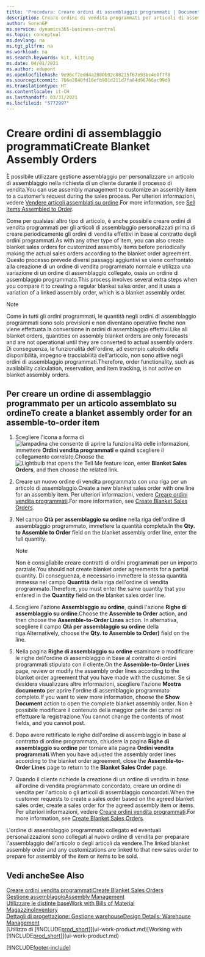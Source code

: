 ```yaml
---
title: 'Procedura: Creare ordini di assemblaggio programmati | Documenti Microsoft'
description: Creare ordini di vendita programmati per articoli di assemblaggio personalizzati prima di creare periodicamente gli ordini di vendita effettivi in base al contratto degli ordini programmati.
author: SorenGP
ms.service: dynamics365-business-central
ms.topic: conceptual
ms.devlang: na
ms.tgt_pltfrm: na
ms.workload: na
ms.search.keywords: kit, kitting
ms.date: 04/01/2021
ms.author: edupont
ms.openlocfilehash: 9e96cf7edd4a2080b92c88215f67e93bc4e0f7f8
ms.sourcegitcommit: 766e2840fd16efb901d211d7fa64d96766ac99d9
ms.translationtype: HT
ms.contentlocale: it-CH
ms.lasthandoff: 03/31/2021
ms.locfileid: "5772997"
---
```

# <a name="create-blanket-assembly-orders"></a><span data-ttu-id="94ff4-103">Creare ordini di assemblaggio programmati</span><span class="sxs-lookup"><span data-stu-id="94ff4-103">Create Blanket Assembly Orders</span></span>
<span data-ttu-id="94ff4-104">È possibile utilizzare gestione assemblaggio per personalizzare un articolo di assemblaggio nella richiesta di un cliente durante il processo di vendita.</span><span class="sxs-lookup"><span data-stu-id="94ff4-104">You can use assembly management to customize an assembly item to a customer’s request during the sales process.</span></span> <span data-ttu-id="94ff4-105">Per ulteriori informazioni, vedere [Vendere articoli assemblati su ordine](assembly-how-to-sell-items-assembled-to-order.md).</span><span class="sxs-lookup"><span data-stu-id="94ff4-105">For more information, see [Sell Items Assembled to Order](assembly-how-to-sell-items-assembled-to-order.md).</span></span>  

 <span data-ttu-id="94ff4-106">Come per qualsiasi altro tipo di articolo, è anche possibile creare ordini di vendita programmati per gli articoli di assemblaggio personalizzati prima di creare periodicamente gli ordini di vendita effettivi in base al contratto degli ordini programmati.</span><span class="sxs-lookup"><span data-stu-id="94ff4-106">As with any other type of item, you can also create blanket sales orders for customized assembly items before periodically making the actual sales orders according to the blanket order agreement.</span></span> <span data-ttu-id="94ff4-107">Questo processo prevede diversi passaggi aggiuntivi se viene confrontato alla creazione di un ordine di vendita programmato normale e utilizza una variazione di un ordine di assemblaggio collegato, ossia un ordine di assemblaggio programmato.</span><span class="sxs-lookup"><span data-stu-id="94ff4-107">This process involves several extra steps when you compare it to creating a regular blanket sales order, and it uses a variation of a linked assembly order, which is a blanket assembly order.</span></span>

> [!NOTE]  
>  <span data-ttu-id="94ff4-108">Come in tutti gli ordini programmati, le quantità negli ordini di assemblaggio programmati sono solo previsioni e non diventano operative finché non viene effettuata la conversione in ordini di assemblaggio effettivi.</span><span class="sxs-lookup"><span data-stu-id="94ff4-108">Like all blanket orders, quantities on assembly blanket orders are only forecasts and are not operational until they are converted to actual assembly orders.</span></span> <span data-ttu-id="94ff4-109">Di conseguenza, le funzionalità dell'ordine, ad esempio calcolo della disponibilità, impegno e tracciabilità dell'articolo, non sono attive negli ordini di assemblaggio programmati.</span><span class="sxs-lookup"><span data-stu-id="94ff4-109">Therefore, order functionality, such as availability calculation, reservation, and item tracking, is not active on blanket assembly orders.</span></span>  

## <a name="to-create-a-blanket-assembly-order-for-an-assemble-to-order-item"></a><span data-ttu-id="94ff4-110">Per creare un ordine di assemblaggio programmato per un articolo assemblato su ordine</span><span class="sxs-lookup"><span data-stu-id="94ff4-110">To create a blanket assembly order for an assemble\-to\-order item</span></span>  
1. <span data-ttu-id="94ff4-111">Scegliere l'icona a forma di ![lampadina che consente di aprire la funzionalità delle informazioni](media/ui-search/search_small.png "Informazioni sull'operazione che si desidera eseguire"), immettere **Ordini vendita programmati** e quindi scegliere il collegamento correlato.</span><span class="sxs-lookup"><span data-stu-id="94ff4-111">Choose the ![Lightbulb that opens the Tell Me feature](media/ui-search/search_small.png "Tell me what you want to do") icon, enter **Blanket Sales Orders**, and then choose the related link.</span></span>  
2. <span data-ttu-id="94ff4-112">Creare un nuovo ordine di vendita programmato con una riga per un articolo di assemblaggio.</span><span class="sxs-lookup"><span data-stu-id="94ff4-112">Create a new blanket sales order with one line for an assembly item.</span></span> <span data-ttu-id="94ff4-113">Per ulteriori informazioni, vedere [Creare ordini vendita programmati](sales-how-to-create-blanket-sales-orders.md).</span><span class="sxs-lookup"><span data-stu-id="94ff4-113">For more information, see [Create Blanket Sales Orders](sales-how-to-create-blanket-sales-orders.md).</span></span>  
3. <span data-ttu-id="94ff4-114">Nel campo **Qtà per assemblaggio su ordine** nella riga dell'ordine di assemblaggio programmato, immettere la quantità completa.</span><span class="sxs-lookup"><span data-stu-id="94ff4-114">In the **Qty. to Assemble to Order** field on the blanket assembly order line, enter the full quantity.</span></span>

    > [!NOTE]  
    >  <span data-ttu-id="94ff4-115">Non è consigliabile creare contratti di ordini programmati per un importo parziale.</span><span class="sxs-lookup"><span data-stu-id="94ff4-115">You should not create blanket order agreements for a partial quantity.</span></span> <span data-ttu-id="94ff4-116">Di conseguenza, è necessario immettere la stessa quantità immessa nel campo **Quantità** della riga dell'ordine di vendita programmato.</span><span class="sxs-lookup"><span data-stu-id="94ff4-116">Therefore, you must enter the same quantity that you entered in the **Quantity** field on the blanket sales order line.</span></span>  

4. <span data-ttu-id="94ff4-117">Scegliere l'azione **Assemblaggio su ordine**, quindi l'azione **Righe di assemblaggio su ordine**.</span><span class="sxs-lookup"><span data-stu-id="94ff4-117">Choose the **Assemble to Order** action, and then choose the **Assemble-to-Order Lines** action.</span></span> <span data-ttu-id="94ff4-118">In alternativa, scegliere il campo **Qtà per assemblaggio su ordine** della riga.</span><span class="sxs-lookup"><span data-stu-id="94ff4-118">Alternatively, choose the **Qty. to Assemble to Order)** field on the line.</span></span>  
5. <span data-ttu-id="94ff4-119">Nella pagina **Righe di assemblaggio su ordine** esaminare o modificare le righe dell'ordine di assemblaggio in base al contratto di ordini programmati stipulato con il cliente.</span><span class="sxs-lookup"><span data-stu-id="94ff4-119">On the **Assemble-to-Order Lines** page, review or modify the assembly order lines according to the blanket order agreement that you have made with the customer.</span></span> <span data-ttu-id="94ff4-120">Se si desidera visualizzare altre informazioni, scegliere l'azione **Mostra documento** per aprire l'ordine di assemblaggio programmato completo.</span><span class="sxs-lookup"><span data-stu-id="94ff4-120">If you want to view more information, choose the **Show Document** action to open the complete blanket assembly order.</span></span> <span data-ttu-id="94ff4-121">Non è possibile modificare il contenuto della maggior parte dei campi né effettuare la registrazione.</span><span class="sxs-lookup"><span data-stu-id="94ff4-121">You cannot change the contents of most fields, and you cannot post.</span></span>  
6. <span data-ttu-id="94ff4-122">Dopo avere rettificato le righe dell'ordine di assemblaggio in base al contratto di ordine programmato, chiudere la pagina **Righe di assemblaggio su ordine** per tornare alla pagina **Ordini vendita programmati**.</span><span class="sxs-lookup"><span data-stu-id="94ff4-122">When you have adjusted the assembly order lines according to the blanket order agreement, close the **Assemble-to-Order Lines** page to return to the **Blanket Sales Order** page.</span></span>  
7. <span data-ttu-id="94ff4-123">Quando il cliente richiede la creazione di un ordine di vendita in base all'ordine di vendita programmato concordato, creare un ordine di vendita per l'articolo o gli articoli di assemblaggio concordati.</span><span class="sxs-lookup"><span data-stu-id="94ff4-123">When the customer requests to create a sales order based on the agreed blanket sales order, create a sales order for the agreed assembly item or items.</span></span> <span data-ttu-id="94ff4-124">Per ulteriori informazioni, vedere [Creare ordini vendita programmati](sales-how-to-create-blanket-sales-orders.md).</span><span class="sxs-lookup"><span data-stu-id="94ff4-124">For more information, see [Create Blanket Sales Orders](sales-how-to-create-blanket-sales-orders.md).</span></span>

<span data-ttu-id="94ff4-125">L'ordine di assemblaggio programmato collegato ed eventuali personalizzazioni sono collegati al nuovo ordine di vendita per preparare l'assemblaggio dell'articolo o degli articoli da vendere.</span><span class="sxs-lookup"><span data-stu-id="94ff4-125">The linked blanket assembly order and any customizations are linked to that new sales order to prepare for assembly of the item or items to be sold.</span></span>  

## <a name="see-also"></a><span data-ttu-id="94ff4-126">Vedi anche</span><span class="sxs-lookup"><span data-stu-id="94ff4-126">See Also</span></span>
[<span data-ttu-id="94ff4-127">Creare ordini vendita programmati</span><span class="sxs-lookup"><span data-stu-id="94ff4-127">Create Blanket Sales Orders</span></span>](sales-how-to-create-blanket-sales-orders.md)  
[<span data-ttu-id="94ff4-128">Gestione assemblaggio</span><span class="sxs-lookup"><span data-stu-id="94ff4-128">Assembly Management</span></span>](assembly-assemble-items.md)  
[<span data-ttu-id="94ff4-129">Utilizzare le distinte base</span><span class="sxs-lookup"><span data-stu-id="94ff4-129">Work with Bills of Material</span></span>](inventory-how-work-BOMs.md)  
[<span data-ttu-id="94ff4-130">Magazzino</span><span class="sxs-lookup"><span data-stu-id="94ff4-130">Inventory</span></span>](inventory-manage-inventory.md)  
[<span data-ttu-id="94ff4-131">Dettagli di progettazione: Gestione warehouse</span><span class="sxs-lookup"><span data-stu-id="94ff4-131">Design Details: Warehouse Management</span></span>](design-details-warehouse-management.md)  
<span data-ttu-id="94ff4-132">[Utilizzo di [!INCLUDE[prod_short](includes/prod_short.md)]](ui-work-product.md)</span><span class="sxs-lookup"><span data-stu-id="94ff4-132">[Working with [!INCLUDE[prod_short](includes/prod_short.md)]](ui-work-product.md)</span></span>


[!INCLUDE[footer-include](includes/footer-banner.md)]